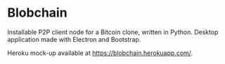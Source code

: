 # Blobchain

Installable P2P client node for a Bitcoin clone, written in Python. 
Desktop application made with Electron and Bootstrap.

Heroku mock-up available at https://blobchain.herokuapp.com/.
